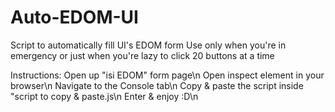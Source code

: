 # Auto-EDOM-UI
Script to automatically fill UI's EDOM form
Use only when you're in emergency or just when you're lazy to click 20 buttons at a time 

Instructions:
Open up "isi EDOM" form page\n
Open inspect element in your browser\n
Navigate to the Console tab\n
Copy & paste the script inside "script to copy & paste.js\n
Enter & enjoy :D\n
